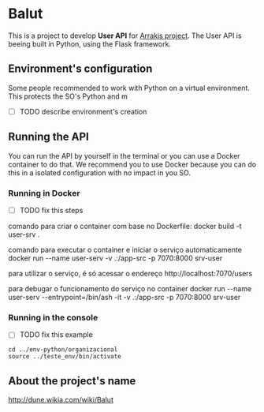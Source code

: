 # Balut

This is a project to develop **User API** for [Arrakis project](https://github.com/lucasmauricio/arrakis).
The User API is beeing built in Python, using the Flask framework.

## Environment's configuration

Some people recommended to work with Python on a virtual environment.
This protects the SO's Python and m

- [ ] TODO describe environment's creation

## Running the API

You can run the API by yourself in the terminal or you can use a Docker container to do that.
We recommend you to use Docker because you can do this in a isolated configuration with no impact in you SO.

### Running in Docker

- [ ] TODO fix this steps

comando para criar o container com base no Dockerfile:
docker build -t user-srv .

comando para executar o container e iniciar o serviço automaticamente
docker run --name user-serv -v .:/app-src -p 7070:8000 srv-user

para utilizar o serviço, é só acessar o endereço http://localhost:7070/users

para debugar o funcionamento do serviço no container
docker run --name user-serv --entrypoint=/bin/ash -it -v .:/app-src -p 7070:8000 srv-user

### Running in the console

- [ ] TODO fix this example

```shell
cd ../env-python/organizacional
source ../teste_env/bin/activate
```

## About the project's name

http://dune.wikia.com/wiki/Balut
